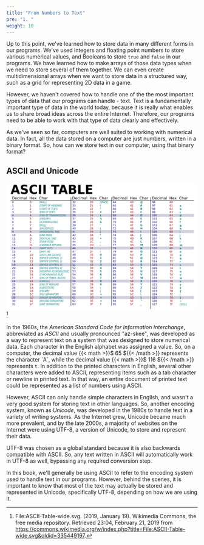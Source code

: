 ```yaml
---
title: "From Numbers to Text"
pre: "1. "
weight: 10
---
```


Up to this point, we've learned how to store data in many different forms in our programs. We've used integers and floating point numbers to store various numerical values, and Booleans to store `true` and `false` in our programs. We have learned how to make arrays of those data types when we need to store several of them together. We can even create multidimensional arrays when we want to store data in a structured way, such as a grid for representing 2D data in a game. 

However, we haven't covered how to handle one of the the most important types of data that our programs can handle - text. Text is a fundamentally important type of data in the world today, because it is really what enables us to share broad ideas across the entire Internet. Therefore, our programs need to be able to work with that type of data clearly and effectively. 

As we've seen so far, computers are well suited to working with numerical data. In fact, all the data stored on a computer are just numbers, written in a binary format. So, how can we store text in our computer, using that binary format?

## ASCII and Unicode

![ASCII Table](/images/09-string/7.1.ascii.wikimedia.svg)[^1]

[^1]: File:ASCII-Table-wide.svg. (2019, January 19). Wikimedia Commons, the free media repository. Retrieved 23:04, February 21, 2019 from https://commons.wikimedia.org/w/index.php?title=File:ASCII-Table-wide.svg&oldid=335449197.

In the 1960s, the _American Standard Code for Information Interchange_, abbreviated as _ASCII_ and usually pronounced "az-skee", was developed as a way to represent text on a system that was designed to store numerical data. Each character in the English alphabet was assigned a value. So, on a computer, the decimal value {{< math >}}$ 65 ${{< /math >}} represents the character `A`, while the decimal value {{< math >}}$ 116 ${{< /math >}} represents `t`. In addition to the printed characters in English, several other characters were added to ASCII, representing items such as a tab character or newline in printed text. In that way, an entire document of printed text could be represented as a list of numbers using ASCII. 

However, ASCII can only handle simple characters in English, and wasn't a very good system for storing text in other languages. So, another encoding system, known as _Unicode_, was developed in the 1980s to handle text in a variety of writing systems. As the Internet grew, Unicode became much more prevalent, and by the late 2000s, a majority of websites on the Internet were using UTF-8, a version of Unicode, to store and represent their data.

UTF-8 was chosen as a global standard because it is also backwards compatible with ASCII. So, any text written in ASCII will automatically work in UTF-8 as well, bypassing any required conversion step.

In this book, we'll generally be using ASCII to refer to the encoding system used to handle text in our programs. However, behind the scenes, it is important to know that most of the text may actually be stored and represented in Unicode, specifically UTF-8, depending on how we are using it. 


